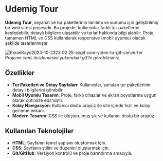 # Udemig Tour

**Udemig Tour**, seyahat ve tur paketlerinin tanıtımı ve sunumu için geliştirilmiş bir web sitesi projesidir. Bu projede, kullanıcılar farklı tur paketlerini keşfedebilir, detaylı bilgilere ulaşabilir ve turlar hakkında bilgi alabilir. Proje, tamamen HTML ve CSS kullanılarak responsive (mobil uyumlu) olacak şekilde tasarlanmıştır.

 ![EkranKayd2024-10-2323 02 25-ezgif com-video-to-gif-converter](https://github.com/user-attachments/assets/2f64705f-9495-4dff-b19d-1b6fef7c152f)
*Projenin canlı önizlemesini yukarıdaki gif'te görebilirsiniz.*

## Özellikler
- **Tur Paketleri ve Detay Sayfaları**: Kullanıcılar, sunulan tur paketlerinin detaylı bilgilerini görebilir.
- **Mobil Uyumlu Tasarım**: Proje, farklı cihazlar ve ekran boyutlarına uygun olarak optimize edilmiştir.
- **Kolay Navigasyon**: Kullanıcı dostu arayüz ile site içinde hızlı ve kolay gezinme imkanı.
- **Modern Tasarım**: CSS ile oluşturulmuş şık ve kullanıcı dostu bir arayüz.

## Kullanılan Teknolojiler
- **HTML**: Sayfanın temel yapısını oluşturmak için.
- **CSS**: Sayfanın stilini ve düzenini oluşturmak için.
- **Git/GitHub**: Versiyon kontrolü ve proje barındırma amacıyla.
